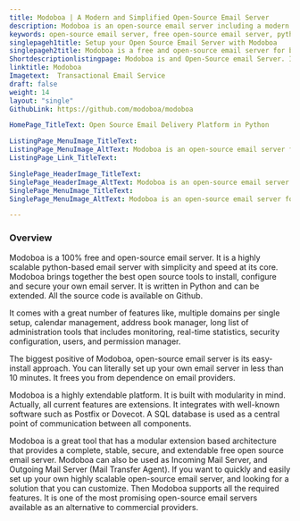 ```yaml
---
title: Modoboa | A Modern and Simplified Open-Source Email Server
description: Modoboa is an open-source email server including a modern and simplified Web User Interface. It integrates well with popular software like Postfix and Dovecot.
keywords: open-source email server, free open-source email server, python-based email server, incoming mail server, outgoing mail server, mail transfer agent
singlepageh1title: Setup your Open Source Email Server with Modoboa
singlepageh2title: Modoboa is a free and open-source email server for big enterprises. It has all the features of a fully functional email server similar to commercial services.
Shortdescriptionlistingpage: Modoboa is and Open-Source email Server. It’s a simple and easy setup free email server for big enterprises.
linktitle: Modoboa
Imagetext:  Transactional Email Service
draft: false
weight: 14
layout: "single"
GithubLink: https://github.com/modoboa/modoboa

HomePage_TitleText: Open Source Email Delivery Platform in Python

ListingPage_MenuImage_TitleText: 
ListingPage_MenuImage_AltText: Modoboa is an open-source email server for enterprises.
ListingPage_Link_TitleText: 

SinglePage_HeaderImage_TitleText: 
SinglePage_HeaderImage_AltText: Modoboa is an open-source email server for enterprises
SinglePage_MenuImage_TitleText: 
SinglePage_MenuImage_AltText: Modoboa is an open-source email server for enterprises

---
```

### Overview

Modoboa is a 100% free and open-source email server. It is a highly scalable python-based email server with simplicity and speed at its core. Modoboa brings together the best open source tools to install, configure and secure your own email server. It is written in Python and can be extended. All the source code is available on Github.

It comes with a great number of features like, multiple domains per single setup, calendar management, address book manager, long list of administration tools that includes monitoring, real-time statistics, security configuration, users, and permission manager.

The biggest positive of Modoboa, open-source email server is its easy-install approach. You can literally set up your own email server in less than 10 minutes. It frees you from dependence on email providers. 

Modoboa is a highly extendable platform. It is built with modularity in mind. Actually, all current features are extensions. It integrates with well-known software such as Postfix or Dovecot. A SQL database is used as a central point of communication between all components. 

Modoboa is a great tool that has a modular extension based architecture that provides a complete, stable, secure, and extendable free open source email server. Modoboa can also be used as Incoming Mail Server, and Outgoing Mail Server (Mail Transfer Agent). 
If you want to quickly and easily set up your own highly scalable open-source email server, and looking for a solution that you can customize. Then Modoboa supports all the required features. It is one of the most promising open-source email servers available as an alternative to commercial providers.

